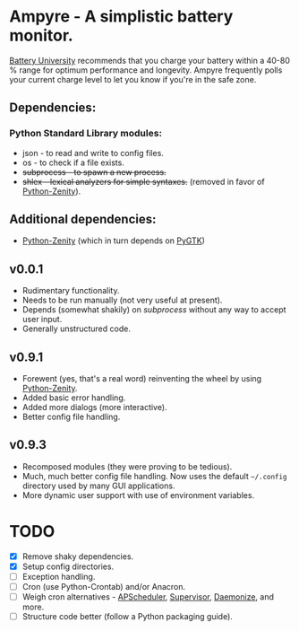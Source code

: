 # Ampyre - A simplistic battery monitor.

[Battery University](http://www.batteryuniversity.com) recommends that you charge your battery within a 40-80 % range for optimum performance and longevity. Ampyre frequently polls your current charge level to let you know if you're in the safe zone.

## Dependencies:

### Python Standard Library modules:
* json - to read and write to config files.
* os - to check if a file exists.
* ~~subprocess - to spawn a new process.~~
* ~~shlex - lexical analyzers for simple syntaxes.~~ (removed in favor of [Python-Zenity](https://github.com/poulp/python-zenity)).

## Additional dependencies:
* [Python-Zenity](https://github.com/poulp/python-zenity) (which in turn depends on [PyGTK](http://www.pygtk.org/))

## v0.0.1
* Rudimentary functionality.
* Needs to be run manually (not very useful at present).
* Depends (somewhat shakily) on *subprocess* without any way to accept user input.
* Generally unstructured code.

## v0.9.1
* Forewent (yes, that's a real word) reinventing the wheel by using [Python-Zenity](https://github.com/poulp/python-zenity).
* Added basic error handling.
* Added more dialogs (more interactive).
* Better config file handling.

## v0.9.3
* Recomposed modules (they were proving to be tedious).
* Much, much better config file handling. Now uses the default `~/.config` directory used by many GUI applications.
* More dynamic user support with use of environment variables.

# TODO
- [x] Remove shaky dependencies.
- [x] Setup config directories.
- [ ] Exception handling.
- [ ] Cron (use Python-Crontab) and/or Anacron.
- [ ] Weigh cron alternatives - [APScheduler](https://github.com/agronholm/apscheduler/), [Supervisor](https://github.com/Supervisor/supervisor), [Daemonize](https://github.com/thesharp/daemonize), and more.
- [ ] Structure code better (follow a Python packaging guide).
